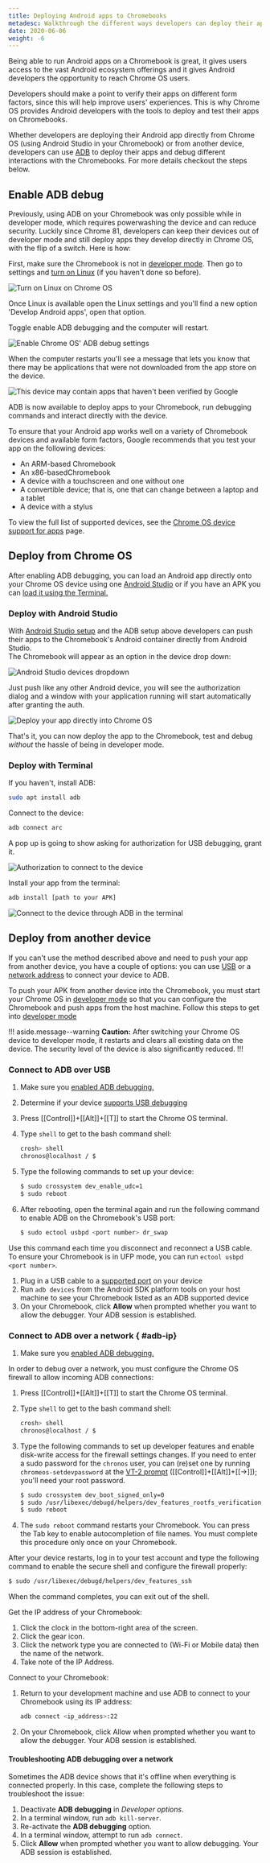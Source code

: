 ```yaml
---
title: Deploying Android apps to Chromebooks
metadesc: Walkthrough the different ways developers can deploy their apps to Chromebooks, in order to debug and verify their app performance in the Chrome OS form factors.
date: 2020-06-06
weight: -6
---
```


Being able to run Android apps on a Chromebook is great, it gives users access to the vast Android ecosystem offerings and it gives Android developers the opportunity to reach Chrome OS users.

Developers should make a point to verify their apps on different form factors, since this will help improve users' experiences. This is why Chrome OS provides Android developers with the tools to deploy and test their apps on Chromebooks.

Whether developers are deploying their Android app directly from Chrome OS (using Android Studio in your Chromebook) or from another device, developers can use [ADB](https://developer.android.com/studio/command-line/adb) to deploy their apps and debug different interactions with the Chromebooks. For more details checkout the steps below.

## Enable ADB debug

Previously, using ADB on your Chromebook was only possible while in developer mode, which requires powerwashing the device and can reduce security. Luckily since Chrome 81, developers can keep their devices out of developer mode and still deploy apps they develop directly in Chrome OS, with the flip of a switch. Here is how:

First, make sure the Chromebook is not in [developer mode](https://chromium.googlesource.com/chromiumos/docs/+/master/developer_mode.md). Then go to settings and [turn on Linux](/{{locale.code}}/linux) (if you haven't done so before).

![Turn on Linux on Chrome OS](/images/android/deploy/turnon_linux.gif)

Once Linux is available open the Linux settings and you'll find a new option 'Develop Android apps', open that option.

Toggle enable ADB debugging and the computer will restart.

![Enable Chrome OS' ADB debug settings](/images/android/deploy/debug_settings.gif)

When the computer restarts you'll see a message that lets you know that there may be applications that were not downloaded from the app store on the device.

![This device may contain apps that haven't been verified by Google](/images/android/deploy/login_notice.jpg)

ADB is now available to deploy apps to your Chromebook, run debugging commands and interact directly with the device.

To ensure that your Android app works well on a variety of Chromebook devices and available form factors, Google recommends that you test your app on the following devices:

- An ARM-based Chromebook
- An x86-basedChromebook
- A device with a touchscreen and one without one
- A convertible device; that is, one that can change between a laptop and a tablet
- A device with a stylus

To view the full list of supported devices, see the [Chrome OS device support for apps](/{{locale.code}}/android/device-support) page.

## Deploy from Chrome OS

After enabling ADB debugging, you can load an Android app directly onto your Chrome OS device using one [Android Studio](/{{locale.code}}/develop/deploying-apps#deploy-with-android-studio) or if you have an APK you can [load it using the Terminal.](/{{locale.code}}/develop/deploying-apps#deploy-with-terminal)

### Deploy with Android Studio

With [Android Studio setup](/{{locale.code}}/en/linux/android/android-studio) and the
ADB setup above developers can push their apps to the Chromebook's Android container directly from Android Studio.  
The Chromebook will appear as an option in the device drop down:

![Android Studio devices dropdown](/images/android/deploy/as_devices.png)

Just push like any other Android device, you will see the authorization dialog and a window with your application running will start automatically after granting the auth.

![Deploy your app directly into Chrome OS](/images/android/deploy/run_app.gif)

That's it, you can now deploy the app to the Chromebook, test and debug _without_ the hassle of being in developer mode.

### Deploy with Terminal

If you haven't, install ADB:

```bash
sudo apt install adb
```

Connect to the device:

```bash
adb connect arc
```

A pop up is going to show asking for authorization for USB debugging, grant it.

![Authorization to connect to the device](/images/android/deploy/usb_dialog.png)

Install your app from the terminal:

```bash
adb install [path to your APK]
```

![Connect to the device through ADB in the terminal](/images/android/deploy/adb_connect.gif)

## Deploy from another device

If you can't use the method described above and need to push your app from another device, you have a couple of options: you can use [USB](#connect-to-adb-over-usb) or a [network address](#connect-to-adb-over-a-network) to connect
your device to ADB.

To push your APK from another device into the Chromebook, you must start your Chrome OS in [developer mode](https://www.chromium.org/chromium-os/poking-around-your-chrome-os-device) so that you can configure the Chromebook and push apps from the host machine. Follow this steps to get into [developer mode]({{locale.code}}/productivity/experimental-features#developer-mode)

!!! aside.message--warning
**Caution:** After switching your Chrome OS device to developer mode, it restarts
and clears all existing data on the device. The security level of the device is
also significantly reduced.
!!!

### Connect to ADB over USB

1. Make sure you [enabled ADB debugging.](/{{locale.code}}/develop/deploying-apps#enable-adb-debugging)
1. Determine if your device [supports USB debugging](https://www.chromium.org/chromium-os/chrome-os-systems-supporting-adb-debugging-over-usb)
1. Press [[Control]]+[[Alt]]+[[T]] to start the Chrome OS terminal.
1. Type `shell` to get to the bash command shell:

   ```bash
   crosh> shell
   chronos@localhost / $
   ```

1. Type the following commands to set up your device:

   ```bash
   $ sudo crossystem dev_enable_udc=1
   $ sudo reboot
   ```

1. After rebooting, open the terminal again and run the following command to enable ADB on the Chromebook's USB port:

   ```bash
   $ sudo ectool usbpd <port number> dr_swap
   ```

Use this command each time you disconnect and reconnect a USB cable. To ensure your Chromebook is in UFP mode, you can run `ectool usbpd <port number>`.

1. Plug in a USB cable to a [supported port](https://www.chromium.org/chromium-os/chrome-os-systems-supporting-adb-debugging-over-usb) on your device
2. Run `adb devices` from the Android SDK platform tools on your host machine to see your Chromebook listed as an ADB supported device
3. On your Chromebook, click **Allow** when prompted whether you want to allow the debugger. Your ADB session is established.

### Connect to ADB over a network { #adb-ip}

1. Make sure you [enabled ADB debugging.](/{{locale.code}}/develop/deploying-apps#enable-adb-debugging)

In order to debug over a network, you must configure the Chrome OS firewall to allow incoming ADB connections:

1.  Press [[Control]]+[[Alt]]+[[T]] to start the Chrome OS terminal.
1.  Type `shell` to get to the bash command shell:

    ```bash
    crosh> shell
    chronos@localhost / $
    ```

1.  Type the following commands to set up developer features and enable disk-write access for the firewall settings changes. If you need to enter a sudo password for the `chronos` user, you can (re)set one by running `chromeos-setdevpassword` at the [VT-2 prompt](https://www.chromium.org/chromium-os/poking-around-your-chrome-os-device#TOC-Get-the-command-prompt-through-VT-2) ([[Control]]+[[Alt]]+[[→]]); you'll need your root password.

    ```bash
    $ sudo crossystem dev_boot_signed_only=0
    $ sudo /usr/libexec/debugd/helpers/dev_features_rootfs_verification
    $ sudo reboot
    ```

1.  The `sudo reboot` command restarts your Chromebook. You can press the Tab key to enable autocompletion of file names. You must complete this procedure only once on your Chromebook.

After your device restarts, log in to your test account and type the following command to enable the secure shell and configure the firewall properly:

```bash
$ sudo /usr/libexec/debugd/helpers/dev_features_ssh
```

When the command completes, you can exit out of the shell.

Get the IP address of your Chromebook:

1.  Click the clock in the bottom-right area of the screen.
1.  Click the gear icon.
1.  Click the network type you are connected to (Wi-Fi or Mobile data) then the name of the network.
1.  Take note of the IP Address.

Connect to your Chromebook:

1.  Return to your development machine and use ADB to connect to your Chromebook using its IP address:

    ```bash
    adb connect <ip_address>:22
    ```

1.  On your Chromebook, click Allow when prompted whether you want to allow the debugger. Your ADB session is established.

#### Troubleshooting ADB debugging over a network

Sometimes the ADB device shows that it's offline when everything is connected properly. In this case, complete the following steps to troubleshoot the issue:

1.  Deactivate **ADB debugging** in _Developer options_.
2.  In a terminal window, run `adb kill-server`.
3.  Re-activate the **ADB debugging** option.
4.  In a terminal window, attempt to run `adb connect`.
5.  Click **Allow** when prompted whether you want to allow debugging. Your ADB session is established.
